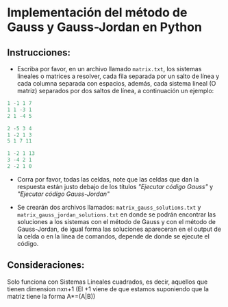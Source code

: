 # Implementación del método de Gauss y Gauss-Jordan en Python

## Instrucciones:
- Escriba por favor, en un archivo llamado `matrix.txt`, los sistemas lineales o matrices a resolver, cada fila separada por un salto de línea y cada columna separada con espacios, además, cada sistema lineal (O matriz) separados por dos saltos de línea, a continuación un ejemplo:

```python
1 -1 1 7
1 1 -3 1
2 1 -4 5

2 -5 3 4
1 -2 1 3
5 1 7 11

1 -2 1 13
3 -4 2 1
2 -2 1 0
```
- Corra por favor, todas las celdas, note que las celdas que dan la respuesta están justo debajo de los títulos _"Ejecutar código Gauss"_ y _"Ejecutar código Gauss-Jordan"_

- Se crearán dos archivos llamados: `matrix_gauss_solutions.txt` y `matrix_gauss_jordan_solutions.txt` en donde se podrán encontrar las soluciones a los sistemas con el método de Gauss y con el método de Gauss-Jordan, de igual forma las soluciones apareceran en el output de la celda o en la línea de comandos, depende de donde se ejecute el código.

## Consideraciones:
Solo funciona con Sistemas Lineales cuadrados, es decir, aquellos que tienen dimension nxn+1 (El +1 viene de que estamos suponiendo que la matriz tiene la forma A*=(A|B))

